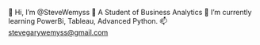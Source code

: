 👋 Hi, I’m @SteveWemyss
👀 A Student of Business Analytics
🌱 I’m currently learning PowerBi, Tableau, Advanced Python.
📫 stevegarywemyss@gmail.com

<!---
SteveWemyss/SteveWemyss is a ✨ special ✨ repository because its `README.md` (this file) appears on your GitHub profile.
You can click the Preview link to take a look at your changes.
--->
